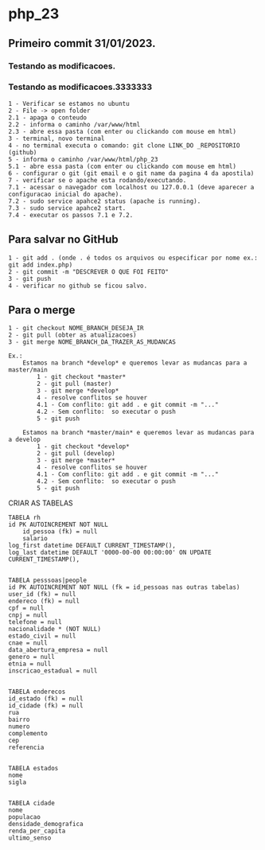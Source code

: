 # php_23
## Primeiro commit 31/01/2023.
### Testando as modificacoes.
### Testando as modificacoes.3333333
    1 - Verificar se estamos no ubuntu
    2 - File -> open folder
    2.1 - apaga o conteudo
    2.2 - informa o caminho /var/www/html
    2.3 - abre essa pasta (com enter ou clickando com mouse em html)
    3 - terminal, novo terminal
    4 - no terminal executa o comando: git clone LINK_DO _REPOSITORIO (github)
    5 - informa o caminho /var/www/html/php_23
    5.1 - abre essa pasta (com enter ou clickando com mouse em html)
    6 - configurar o git (git email e o git name da pagina 4 da apostila)
    7 - verificar se o apache esta rodando/executando.
    7.1 - acessar o navegador com localhost ou 127.0.0.1 (deve aparecer a configuracao inicial do apache).
    7.2 - sudo service apahce2 status (apache is running).
    7.3 - sudo service apahce2 start.
    7.4 - executar os passos 7.1 e 7.2.
## Para salvar no GitHub
    1 - git add . (onde . é todos os arquivos ou especificar por nome ex.: git add index.php)
    2 - git commit -m "DESCREVER O QUE FOI FEITO"
    3 - git push
    4 - verificar no github se ficou salvo.

## Para o merge
    1 - git checkout NOME_BRANCH_DESEJA_IR
    2 - git pull (obter as atualizacoes)
    3 - git merge NOME_BRANCH_DA_TRAZER_AS_MUDANCAS

    Ex.:
        Estamos na branch *develop* e queremos levar as mudancas para a master/main
            1 - git checkout *master*
            2 - git pull (master)
            3 - git merge *develop*
            4 - resolve conflitos se houver
            4.1 - Com conflito: git add . e git commit -m "..."
            4.2 - Sem conflito:  so executar o push
            5 - git push

        Estamos na branch *master/main* e queremos levar as mudancas para a develop
            1 - git checkout *develop*
            2 - git pull (develop)
            3 - git merge *master*
            4 - resolve conflitos se houver
            4.1 - Com conflito: git add . e git commit -m "..."
            4.2 - Sem conflito:  so executar o push
            5 - git push


CRIAR AS TABELAS


    TABELA rh
    id PK AUTOINCREMENT NOT NULL
        id_pessoa (fk) = null
        salario
    log_first datetime DEFAULT CURRENT_TIMESTAMP(),
    log_last datetime DEFAULT '0000-00-00 00:00:00' ON UPDATE CURRENT_TIMESTAMP(),


    TABELA pesssoas|people 
    id PK AUTOINCREMENT NOT NULL (fk = id_pessoas nas outras tabelas)
    user_id (fk) = null
    endereco (fk) = null
    cpf = null
    cnpj = null
    telefone = null
    nacionalidade * (NOT NULL)
    estado_civil = null
    cnae = null
    data_abertura_empresa = null
    genero = null
    etnia = null
    inscricao_estadual = null


    TABELA enderecos
    id_estado (fk) = null
    id_cidade (fk) = null
    rua
    bairro
    numero
    complemento
    cep
    referencia


    TABELA estados
    nome
    sigla


    TABELA cidade 
    nome
    populacao
    densidade_demografica
    renda_per_capita
    ultimo_senso



